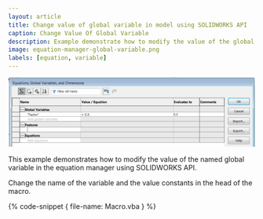```yaml
---
layout: article
title: Change value of global variable in model using SOLIDWORKS API
caption: Change Value Of Global Variable
description: Example demonstrate how to modify the value of the global variable by name in the equation manager
image: equation-manager-global-variable.png
labels: [equation, variable]
---
```

![Equation Manager with Global Variable](equation-manager-global-variable.png)

This example demonstrates how to modify the value of the named global variable in the equation manager using SOLIDWORKS API.

Change the name of the variable and the value constants in the head of the macro.

{% code-snippet { file-name: Macro.vba } %}
